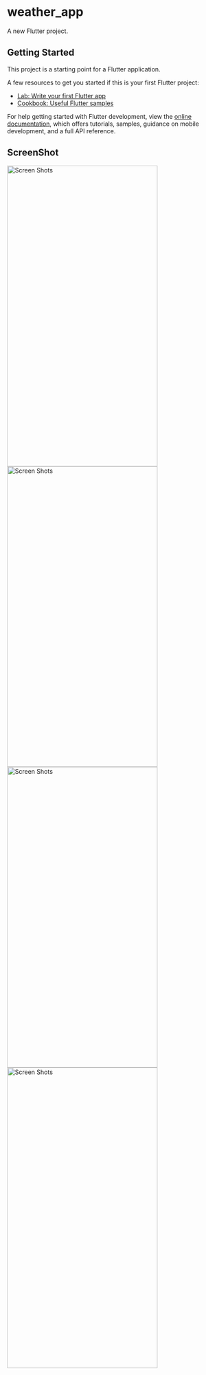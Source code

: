 # weather_app

A new Flutter project.

## Getting Started

This project is a starting point for a Flutter application.

A few resources to get you started if this is your first Flutter project:

- [Lab: Write your first Flutter app](https://docs.flutter.dev/get-started/codelab)
- [Cookbook: Useful Flutter samples](https://docs.flutter.dev/cookbook)

For help getting started with Flutter development, view the
[online documentation](https://docs.flutter.dev/), which offers tutorials,
samples, guidance on mobile development, and a full API reference.


## ScreenShot
<img src="https://github.com/nt044/Weather-App/blob/main/Screenshots/SS1.jpeg" alt="Screen Shots" width="350" height="700">
<img src="https://github.com/nt044/Weather-App/blob/main/Screenshots/SS2.jpeg" alt="Screen Shots" width="350" height="700">
<img src="https://github.com/nt044/Weather-App/blob/main/Screenshots/SS3.jpeg" alt="Screen Shots" width="350" height="700">
<img src="https://github.com/nt044/Weather-App/blob/main/Screenshots/SS4.jpeg" alt="Screen Shots" width="350" height="700">


